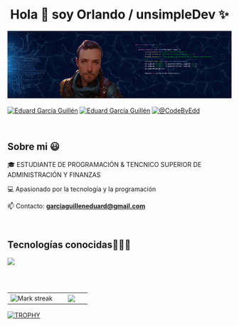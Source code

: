 <h1 align="center">Hola 👋  soy Orlando / unsimpleDev ✨ </h1> 

<p align="center">
  <img src="https://github.com/CodeByEdd00/CodeByEdd00/blob/master/img/BannerGitHub.png?raw=true" alt="Banner" />
</p>

<p align="left">
<a href="https://linkedin.com/in/unsimpledev" target="blank"><img align="center" src="https://img.shields.io/badge/LinkedIn-0077B5?style=for-the-badge&logo=linkedin&logoColor=white" alt="Eduard García Guillén"/></a>
<a href = "mailto:garciaguilleneduard@gmail.com" target="blank"><img align="center" src="https://img.shields.io/badge/Gmail-D14836?style=for-the-badge&logo=gmail&logoColor=white" alt="Eduard García Guillén"  /></a>
<a href = "https://x.com/CodeByEdd" target="blank"><img align="center" src="https://img.shields.io/badge/twitter-D14836?style=for-the-badge&logo=twitterl&logoColor=white" alt="@CodeByEdd"  /></a>
</p>

<br>
<h2>Sobre mi 😃</h2>
<!--Intro start-->

<p align="left">
🎓 ESTUDIANTE DE PROGRAMACIÓN & TENCNICO SUPERIOR DE ADMINISTRACIÓN Y FINANZAS

💻 Apasionado por la tecnología y la programación

📫 Contacto: **garciaguilleneduard@gmail.com**
<!--Intro end-->
  </p>
<br>

<h2 >Tecnologías conocidas👨🏻‍💻</h2>
<!--tech stack icons-->
<p align="left">
  <a href="https://skillicons.dev">
    <img src="https://skillicons.dev/icons?i=javacss,html,git,github,ps&perline=12" />
  </a>
</p>
<br>
<!--- stats & Trophy (start) -->
<p align="center">
  <!--- stats (start) -->
<table align="left">
<tr border="none">
<td width="60%" align="center">

<!--  <img  align="center"  src="https://github-readme-stats.vercel.app/api?username=unsimpledev&theme=dark&show_icons=true&count_private=true" />
  <br></br> -->
  <img  title="🔥 Get streak stats for your profile at git.io/streak-stats" alt="Mark streak" src="https://github-readme-streak-stats.herokuapp.com/?user=unsimpledev&theme=dark&hide_border=false" /> 
</td>

<td width="40%" align="center">

  <img  align="center"  src="https://github-readme-stats.anuraghazra1.vercel.app/api/top-langs/?username=unsimpledev&theme=dark&hide_border=false&no-bg=true&no-frame=true&langs_count=10"/>

  </td>
</tr>
</table>
<!--- stats (end) -->

<!--- trophy (start) -->
<div align=left>
  <a href="https://github.com/ryo-ma/github-profile-trophy" title="Go to Source">
      <img align="center" width=84% src="https://github-profile-trophy.vercel.app/?username=unsimpledev&theme=radical&row=1&column=7&margin-h=15&margin-w=5&no-bg=true" alt="TROPHY" />
    </a>
</div>
<!--- trophy (start) -->


</p>        
<!--- stats (end) -->
